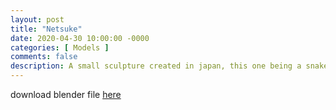 ```yaml
---
layout: post
title: "Netsuke"
date: 2020-04-30 10:00:00 -0000
categories: [ Models ]
comments: false
description: A small sculpture created in japan, this one being a snake and a tortoise
---
```

download blender file [here](/models/Netsuke.blend "Download Netsuke")
